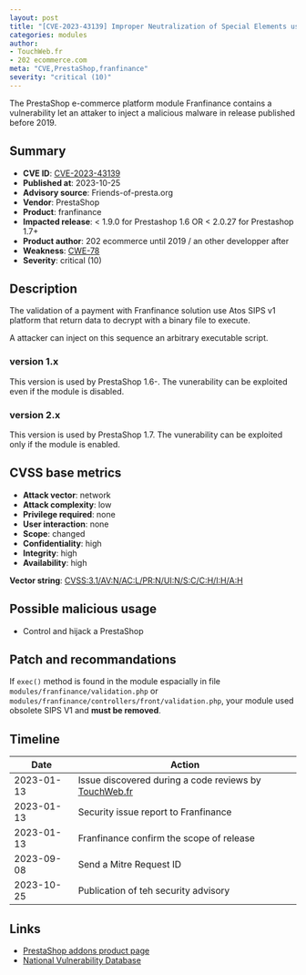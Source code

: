 ```yaml
---
layout: post
title: "[CVE-2023-43139] Improper Neutralization of Special Elements used in an OS Command in Franfinance module for PrestaShop"
categories: modules
author:
- TouchWeb.fr
- 202 ecommerce.com
meta: "CVE,PrestaShop,franfinance"
severity: "critical (10)"
---
```


The PrestaShop e-commerce platform module Franfinance contains a vulnerability let an attaker to inject a malicious malware in release published before 2019.


## Summary

* **CVE ID**: [CVE-2023-43139](https://cve.mitre.org/cgi-bin/cvename.cgi?name=CVE-2023-43139)
* **Published at**: 2023-10-25
* **Advisory source**: Friends-of-presta.org
* **Vendor**: PrestaShop
* **Product**: franfinance
* **Impacted release**: < 1.9.0 for Prestashop 1.6 OR < 2.0.27 for Prestashop 1.7+
* **Product author**: 202 ecommerce until 2019 / an other developper after
* **Weakness**: [CWE-78](https://cwe.mitre.org/data/definitions/78.html)
* **Severity**: critical (10)


## Description

The validation of a payment with Franfinance solution use Atos SIPS v1 platform that return data to decrypt with a binary file to execute.

A attacker can inject on this sequence an arbitrary executable script.

### version 1.x

This version is used by PrestaShop 1.6-. The vunerability can be exploited even if the module is disabled.

### version 2.x

This version is used by PrestaShop 1.7. The vunerability can be exploited only if the module is enabled.


## CVSS base metrics

* **Attack vector**: network
* **Attack complexity**: low
* **Privilege required**: none
* **User interaction**: none
* **Scope**: changed
* **Confidentiality**: high
* **Integrity**: high
* **Availability**: high

**Vector string**: [CVSS:3.1/AV:N/AC:L/PR:N/UI:N/S:C/C:H/I:H/A:H](https://nvd.nist.gov/vuln-metrics/cvss/v3-calculator?vector=AV:N/AC:L/PR:N/UI:N/S:C/C:H/I:H/A:H)

## Possible malicious usage

* Control and hijack a PrestaShop

## Patch and recommandations

If `exec()` method is found in the module espacially in file `modules/franfinance/validation.php` or `modules/franfinance/controllers/front/validation.php`, your module used obsolete SIPS V1 and **must be removed**.

## Timeline

| Date | Action |
|--|--|
| 2023-01-13 | Issue discovered during a code reviews by [TouchWeb.fr](https://touchweb.fr) |
| 2023-01-13 | Security issue report to Franfinance |
| 2023-01-13 | Franfinance confirm the scope of release |
| 2023-09-08 | Send a Mitre Request ID |
| 2023-10-25 | Publication of teh security advisory |


## Links

* [PrestaShop addons product page](https://opencredit.franfinance.com/foire-aux-questions/la-mise-en-place-dune-solution-de-facilite-de-paiement/comment-mettre-en-place)
* [National Vulnerability Database](https://nvd.nist.gov/vuln/detail/CVE-2023-43139)

